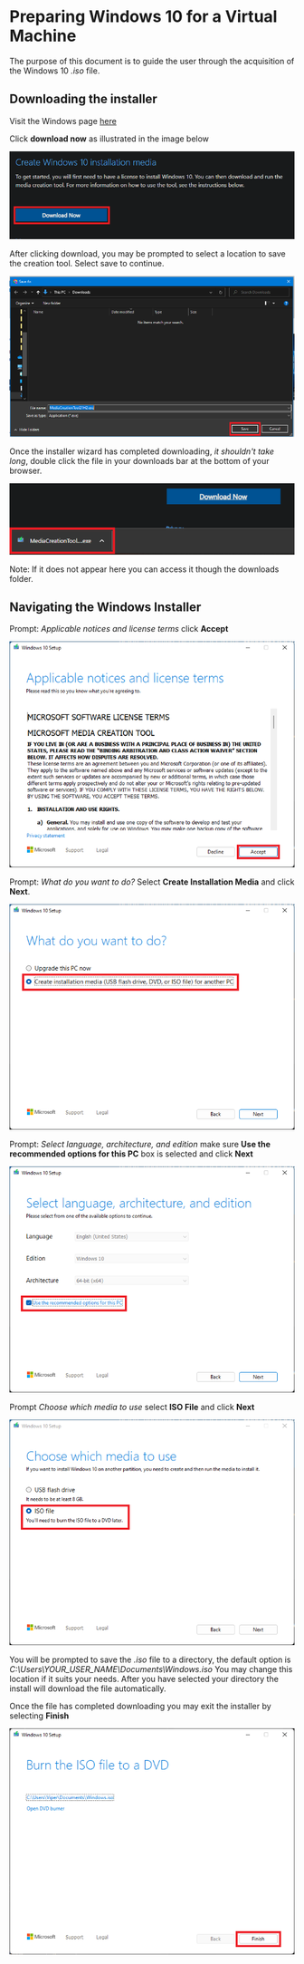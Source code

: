 # Preparing Windows 10 for a Virtual Machine
The purpose of this document is to guide the user through the acquisition of the Windows 10 *.iso* file.

## Downloading the installer 

Visit the Windows page [here](https://www.microsoft.com/en-us/software-download/windows10)

Click **download now** as illustrated in the image below  

![img](static/download.png)

After clicking download, you may be prompted to select a location to save the creation tool. Select save to continue.  

![img](static/save_prompt.png)

Once the installer wizard has completed downloading, *it shouldn't take long*, double click the file in your downloads bar at the bottom of your browser.  

![img](static/exe_access.png)

Note: If it does not appear here you can access it though the downloads folder.

## Navigating the Windows Installer

Prompt: *Applicable notices and license terms* click **Accept**  

![img](static/license_prompt.png)

Prompt: *What do you want to do?* Select **Create Installation Media** and click **Next**.  

![img](static/media_prompt.png)

Prompt: *Select language, architecture, and edition* make sure **Use the recommended options for this PC** box is selected and click **Next**

![img](static/language_prompt.png)

Prompt *Choose which media to use* select **ISO File** and click **Next**

![img](static/iso_prompt.png)

You will be prompted to save the *.iso* file to a directory, the default option is *C:\Users\YOUR_USER_NAME\Documents\Windows.iso* You may change this location if it suits your needs. After you have selected your directory the install will download the file automatically.

Once the file has completed downloading you may exit the installer by selecting **Finish**

![img](static/finish.png)

